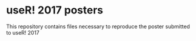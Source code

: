 # useR! 2017 posters

This repository contains files necessary to reproduce the poster submitted 
to useR! 2017

